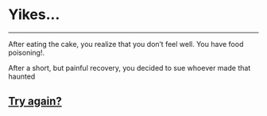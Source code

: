 # Yikes...
---

After eating the cake, you realize that you don’t feel well. You have food poisoning!.

After a short, but painful recovery, you decided to sue whoever made that haunted 

## [Try again?](../home.)